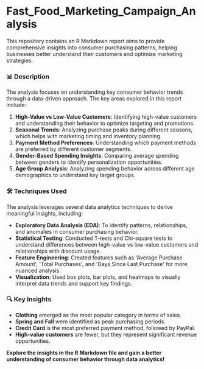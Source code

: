 # Fast_Food_Marketing_Campaign_Analysis

This repository contains an R Markdown report aims to provide comprehensive insights into consumer purchasing patterns, helping businesses better understand their customers and optimize marketing strategies.

### 📊 Description

The analysis focuses on understanding key consumer behavior trends through a data-driven approach. The key areas explored in this report include:

1. **High-Value vs Low-Value Customers**: Identifying high-value customers and understanding their behavior to optimize targeting and promotions.
2. **Seasonal Trends**: Analyzing purchase peaks during different seasons, which helps with marketing timing and inventory planning.
3. **Payment Method Preferences**: Understanding which payment methods are preferred by different customer segments.
4. **Gender-Based Spending Insights**: Comparing average spending between genders to identify personalization opportunities.
5. **Age Group Analysis**: Analyzing spending behavior across different age demographics to understand key target groups.

### 🛠 Techniques Used

The analysis leverages several data analytics techniques to derive meaningful insights, including:

- **Exploratory Data Analysis (EDA)**: To identify patterns, relationships, and anomalies in consumer purchasing behavior.
- **Statistical Testing**: Conducted T-tests and Chi-square tests to understand differences between high-value vs low-value customers and relationships with discount usage.
- **Feature Engineering**: Created features such as 'Average Purchase Amount', 'Total Purchases', and 'Days Since Last Purchase' for more nuanced analysis.
- **Visualization**: Used box plots, bar plots, and heatmaps to visually interpret data trends and support key findings.

### 🔍 Key Insights

- **Clothing** emerged as the most popular category in terms of sales.
- **Spring and Fall** were identified as peak purchasing periods.
- **Credit Card** is the most preferred payment method, followed by PayPal.
- **High-value customers** are fewer, but they represent significant revenue opportunities.

**Explore the insights in the R Markdown file and gain a better understanding of consumer behavior through data analytics!**
